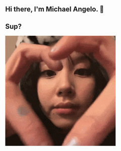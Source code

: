 ## Hi there, I'm Michael Angelo. 👋
## Sup?
<img align="left" width="350" src="https://github.com/shshshangelo/shshshangelo/blob/main/chaeyoung-chaeyoung-twice.gif">

<!--
**shshshangelo/shshshangelo** is a ✨ _special_ ✨ repository because its `README.md` (this file) appears on your GitHub profile.

<details>
  <summary>:zap: GitHub Stats</summary>

  <img align="left" alt="codeSTACKr's GitHub Stats" src="https://my-repository-michael-enteras-projects.vercel.app/api?username=shshshangelo&show_icons=true&hide_border=false&title_color=ff652f&icon_color=FFE400&bg_color=09131B&text_color=ffffff&border_color=0c1a25" />

</details>

Here are some ideas to get you started:

- 🔭 I’m currently working on ...
- 🌱 I’m currently learning ...
- 👯 I’m looking to collaborate on ...
- 🤔 I’m looking for help with ...
- 💬 Ask me about ...
- 📫 How to reach me: ...
- 😄 Pronouns: ...
- ⚡ Fun fact: ...
-->
